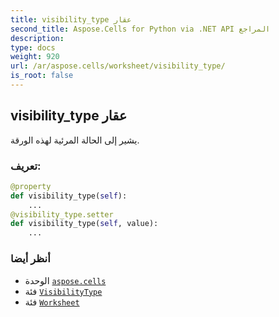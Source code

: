 ```yaml
---
title: visibility_type عقار
second_title: Aspose.Cells for Python via .NET API المراجع
description:
type: docs
weight: 920
url: /ar/aspose.cells/worksheet/visibility_type/
is_root: false
---
```

##  visibility_type عقار

يشير إلى الحالة المرئية لهذه الورقة.
###  تعريف:
```python
@property
def visibility_type(self):
    ...
@visibility_type.setter
def visibility_type(self, value):
    ...
```

###  أنظر أيضا
* الوحدة [`aspose.cells`](../../)
* فئة [`VisibilityType`](/cells/python-net/ar/aspose.cells/visibilitytype)
* فئة [`Worksheet`](/cells/python-net/ar/aspose.cells/worksheet)
